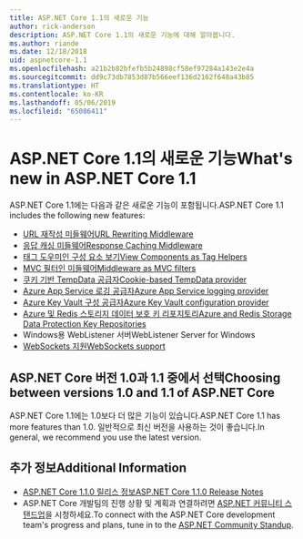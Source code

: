 ```yaml
---
title: ASP.NET Core 1.1의 새로운 기능
author: rick-anderson
description: ASP.NET Core 1.1의 새로운 기능에 대해 알아봅니다.
ms.author: riande
ms.date: 12/18/2018
uid: aspnetcore-1.1
ms.openlocfilehash: a21b2b82bfefb5b24898cf58ef97284a143e2e4a
ms.sourcegitcommit: dd9c73db7853d87b566eef136d2162f648a43b85
ms.translationtype: HT
ms.contentlocale: ko-KR
ms.lasthandoff: 05/06/2019
ms.locfileid: "65086411"
---
```

# <a name="whats-new-in-aspnet-core-11"></a><span data-ttu-id="8e0b9-103">ASP.NET Core 1.1의 새로운 기능</span><span class="sxs-lookup"><span data-stu-id="8e0b9-103">What's new in ASP.NET Core 1.1</span></span>

<span data-ttu-id="8e0b9-104">ASP.NET Core 1.1에는 다음과 같은 새로운 기능이 포함됩니다.</span><span class="sxs-lookup"><span data-stu-id="8e0b9-104">ASP.NET Core 1.1 includes the following new features:</span></span>

- [<span data-ttu-id="8e0b9-105">URL 재작성 미들웨어</span><span class="sxs-lookup"><span data-stu-id="8e0b9-105">URL Rewriting Middleware</span></span>](xref:fundamentals/url-rewriting)
- [<span data-ttu-id="8e0b9-106">응답 캐싱 미들웨어</span><span class="sxs-lookup"><span data-stu-id="8e0b9-106">Response Caching Middleware</span></span>](xref:performance/caching/middleware)
- [<span data-ttu-id="8e0b9-107">태그 도우미인 구성 요소 보기</span><span class="sxs-lookup"><span data-stu-id="8e0b9-107">View Components as Tag Helpers</span></span>](xref:mvc/views/view-components#invoking-a-view-component-as-a-tag-helper)
- [<span data-ttu-id="8e0b9-108">MVC 필터인 미들웨어</span><span class="sxs-lookup"><span data-stu-id="8e0b9-108">Middleware as MVC filters</span></span>](xref:mvc/controllers/filters#using-middleware-in-the-filter-pipeline)
- [<span data-ttu-id="8e0b9-109">쿠키 기반 TempData 공급자</span><span class="sxs-lookup"><span data-stu-id="8e0b9-109">Cookie-based TempData provider</span></span>](xref:fundamentals/app-state#tempdata)
- [<span data-ttu-id="8e0b9-110">Azure App Service 로깅 공급자</span><span class="sxs-lookup"><span data-stu-id="8e0b9-110">Azure App Service logging provider</span></span>](xref:fundamentals/logging/index#azure-app-service-provider)
- [<span data-ttu-id="8e0b9-111">Azure Key Vault 구성 공급자</span><span class="sxs-lookup"><span data-stu-id="8e0b9-111">Azure Key Vault configuration provider</span></span>](xref:security/key-vault-configuration)
- [<span data-ttu-id="8e0b9-112">Azure 및 Redis 스토리지 데이터 보호 키 리포지토리</span><span class="sxs-lookup"><span data-stu-id="8e0b9-112">Azure and Redis Storage Data Protection Key Repositories</span></span>](xref:security/data-protection/implementation/key-storage-providers#azure-and-redis)
- <span data-ttu-id="8e0b9-113">Windows용 WebListener 서버</span><span class="sxs-lookup"><span data-stu-id="8e0b9-113">WebListener Server for Windows</span></span>
- [<span data-ttu-id="8e0b9-114">WebSockets 지원</span><span class="sxs-lookup"><span data-stu-id="8e0b9-114">WebSockets support</span></span>](xref:fundamentals/websockets)

## <a name="choosing-between-versions-10-and-11-of-aspnet-core"></a><span data-ttu-id="8e0b9-115">ASP.NET Core 버전 1.0과 1.1 중에서 선택</span><span class="sxs-lookup"><span data-stu-id="8e0b9-115">Choosing between versions 1.0 and 1.1 of ASP.NET Core</span></span>

<span data-ttu-id="8e0b9-116">ASP.NET Core 1.1에는 1.0보다 더 많은 기능이 있습니다.</span><span class="sxs-lookup"><span data-stu-id="8e0b9-116">ASP.NET Core 1.1 has more features than 1.0.</span></span> <span data-ttu-id="8e0b9-117">일반적으로 최신 버전을 사용하는 것이 좋습니다.</span><span class="sxs-lookup"><span data-stu-id="8e0b9-117">In general, we recommend you use the latest version.</span></span>

## <a name="additional-information"></a><span data-ttu-id="8e0b9-118">추가 정보</span><span class="sxs-lookup"><span data-stu-id="8e0b9-118">Additional Information</span></span>

- [<span data-ttu-id="8e0b9-119">ASP.NET Core 1.1.0 릴리스 정보</span><span class="sxs-lookup"><span data-stu-id="8e0b9-119">ASP.NET Core 1.1.0 Release Notes</span></span>](https://github.com/aspnet/Home/releases/tag/1.1.0)
- <span data-ttu-id="8e0b9-120">ASP.NET Core 개발팀의 진행 상황 및 계획과 연결하려면 [ASP.NET 커뮤니티 스탠드업](https://live.asp.net/)을 시청하세요.</span><span class="sxs-lookup"><span data-stu-id="8e0b9-120">To connect with the ASP.NET Core development team's progress and plans, tune in to the [ASP.NET Community Standup](https://live.asp.net/).</span></span>
